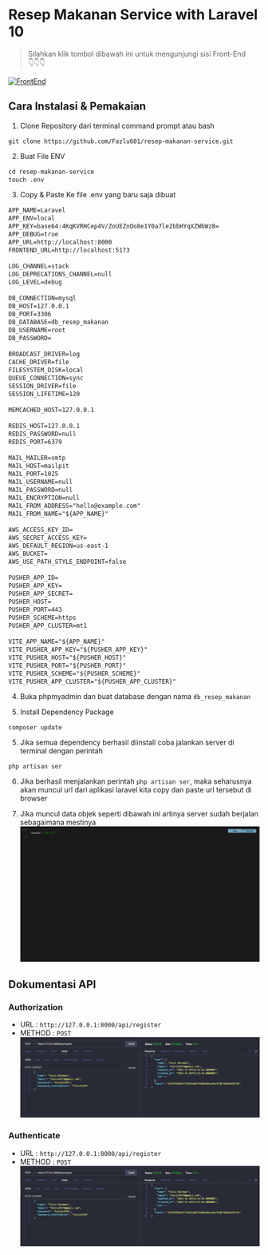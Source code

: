 # Resep Makanan Service with Laravel 10 
>Silahkan klik tombol dibawah ini untuk mengunjungi sisi Front-End <br> 👇👇👇

[![FrontEnd](https://img.shields.io/badge/FrontEnd-Kunjungi-087ea4?style=for-the-badge&logo=react&logoColor=white)](https://github.com/Fazlu601/resep-makanan-app)
## **Cara Instalasi & Pemakaian**
1. Clone Repository dari terminal command prompt atau bash
```
git clone https://github.com/Fazlu601/resep-makanan-service.git
```

2. Buat File ENV
```
cd resep-makanan-service
touch .env
```

3. Copy & Paste Ke file .env yang baru saja dibuat
```
APP_NAME=Laravel
APP_ENV=local
APP_KEY=base64:4KqKVRHCep4V/ZoUEZnOo8e1Y0a7le2bbHYqXZWbWz8=
APP_DEBUG=true
APP_URL=http://localhost:8000
FRONTEND_URL=http://localhost:5173

LOG_CHANNEL=stack
LOG_DEPRECATIONS_CHANNEL=null
LOG_LEVEL=debug

DB_CONNECTION=mysql
DB_HOST=127.0.0.1
DB_PORT=3306
DB_DATABASE=db_resep_makanan
DB_USERNAME=root
DB_PASSWORD=

BROADCAST_DRIVER=log
CACHE_DRIVER=file
FILESYSTEM_DISK=local
QUEUE_CONNECTION=sync
SESSION_DRIVER=file
SESSION_LIFETIME=120

MEMCACHED_HOST=127.0.0.1

REDIS_HOST=127.0.0.1
REDIS_PASSWORD=null
REDIS_PORT=6379

MAIL_MAILER=smtp
MAIL_HOST=mailpit
MAIL_PORT=1025
MAIL_USERNAME=null
MAIL_PASSWORD=null
MAIL_ENCRYPTION=null
MAIL_FROM_ADDRESS="hello@example.com"
MAIL_FROM_NAME="${APP_NAME}"

AWS_ACCESS_KEY_ID=
AWS_SECRET_ACCESS_KEY=
AWS_DEFAULT_REGION=us-east-1
AWS_BUCKET=
AWS_USE_PATH_STYLE_ENDPOINT=false

PUSHER_APP_ID=
PUSHER_APP_KEY=
PUSHER_APP_SECRET=
PUSHER_HOST=
PUSHER_PORT=443
PUSHER_SCHEME=https
PUSHER_APP_CLUSTER=mt1

VITE_APP_NAME="${APP_NAME}"
VITE_PUSHER_APP_KEY="${PUSHER_APP_KEY}"
VITE_PUSHER_HOST="${PUSHER_HOST}"
VITE_PUSHER_PORT="${PUSHER_PORT}"
VITE_PUSHER_SCHEME="${PUSHER_SCHEME}"
VITE_PUSHER_APP_CLUSTER="${PUSHER_APP_CLUSTER}"

```

4. Buka phpmyadmin dan buat database dengan nama ``db_resep_makanan``

5. Install Dependency Package
```
composer update
```

5. Jika semua dependency berhasil diinstall coba jalankan server di terminal dengan perintah
```
php artisan ser
```

6. Jika berhasil menjalankan perintah ``php artisan ser``, maka seharusnya akan muncul url dari aplikasi laravel kita copy dan paste url tersebut di browser

7. Jika muncul data objek seperti dibawah ini artinya server sudah berjalan sebagaimana mestinya
![An old rock in the desert](/public/img/Capture.PNG "Shiprock, New Mexico by Beau Rogers")

## **Dokumentasi API**
### **Authorization**
- URL : ``http://127.0.0.1:8000/api/register``
- METHOD : ``POST``
![An old rock in the desert](/public/img/login.PNG "Shiprock, New Mexico by Beau Rogers")

### **Authenticate**
- URL : ``http://127.0.0.1:8000/api/register``
- METHOD : ``POST``
![An old rock in the desert](/public/img/login.PNG "Shiprock, New Mexico by Beau Rogers")

